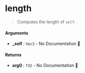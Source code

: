 # length

>  Computes the length of `self`.

#### Arguments

- **\_self** : `Vec3` \- No Documentation 🚧

#### Returns

- **arg0** : `f32` \- No Documentation 🚧